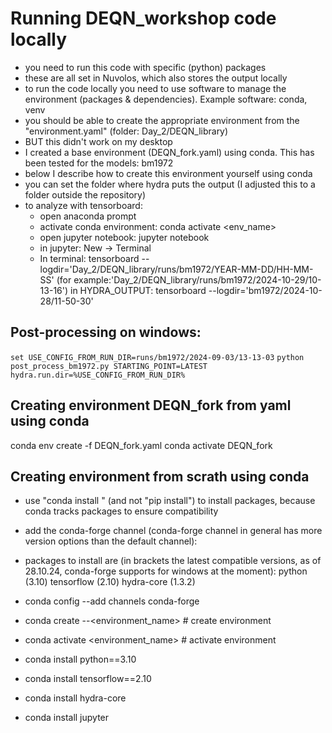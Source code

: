 # Running DEQN_workshop code locally
- you need to run this code with specific (python) packages
- these are all set in Nuvolos, which also stores the output locally
- to run the code locally you need to use software to manage the environment (packages & dependencies). Example software: conda, venv
- you should be able to create the appropriate environment from the "environment.yaml" (folder: Day_2/DEQN_library)
- BUT this didn't work on my desktop
- I created a base environment (DEQN_fork.yaml) using conda. This has been tested for the models: bm1972 
- below I describe how to create this environment yourself using conda
- you can set the folder where hydra puts the output (I adjusted this to a folder outside the repository)
- to analyze with tensorboard:
    - open anaconda prompt
    - activate conda environment: conda activate <env_name>
    - open jupyter notebook: jupyter notebook
    - in jupyter: New -> Terminal
    - In terminal: tensorboard --logdir='Day_2/DEQN_library/runs/bm1972/YEAR-MM-DD/HH-MM-SS'
(for example:'Day_2/DEQN_library/runs/bm1972/2024-10-29/10-13-16')
in HYDRA_OUTPUT: 
tensorboard --logdir='bm1972/2024-10-28/11-50-30'

## Post-processing on windows:
```set USE_CONFIG_FROM_RUN_DIR=runs/bm1972/2024-09-03/13-13-03```
```python post_process_bm1972.py STARTING_POINT=LATEST hydra.run.dir=%USE_CONFIG_FROM_RUN_DIR%```


## Creating environment DEQN_fork from yaml using conda
conda env create -f DEQN_fork.yaml
conda activate DEQN_fork

## Creating environment from scrath using conda
- use "conda install <packagename>" (and not "pip install") to install packages, because conda tracks packages to ensure compatibility
- add the conda-forge channel (conda-forge channel in general has more version options than the default channel): 
- packages to install are (in brackets the latest compatible versions, as of 28.10.24, conda-forge supports for windows at the moment):
python (3.10)
tensorflow (2.10)
hydra-core (1.3.2)

- conda config --add channels conda-forge
- conda create --<environment_name> # create environment
- conda activate <environment_name> # activate environment
- conda install python==3.10
- conda install tensorflow==2.10
- conda install hydra-core
- conda install jupyter